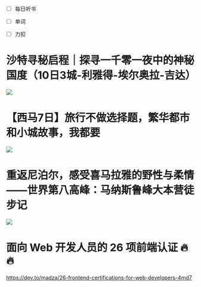 - [ ] 每日听书

- [ ] 单词

- [ ] 力扣


# 沙特寻秘启程｜探寻一千零一夜中的神秘国度（10日3城-利雅得-埃尔奥拉-吉达）
![](Pasted%20image%2020231122102135.png)

# 【西马7日】旅行不做选择题，繁华都市和小城故事，我都要

![](Pasted%20image%2020231122102309.png)

# 重返尼泊尔，感受喜马拉雅的野性与柔情 ——世界第八高峰：马纳斯鲁峰大本营徒步记

![](Pasted%20image%2020231122103540.png)

# 面向 Web 开发人员的 26 项前端认证 🔥🔥

https://dev.to/madza/26-frontend-certifications-for-web-developers-4md7